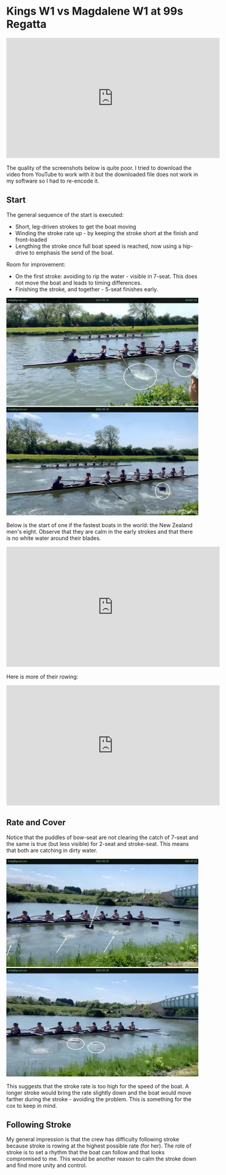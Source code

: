 
# Kings W1 vs Magdalene W1 at 99s Regatta

<iframe width="560" height="315" src="https://www.youtube.com/embed/t10nyDkkfPk" title="YouTube video player" frameborder="0" allow="accelerometer; autoplay; clipboard-write; encrypted-media; gyroscope; picture-in-picture; web-share" allowfullscreen></iframe>

The quality of the screenshots below is quite poor. I tried to download
the video from YouTube to work with it but the downloaded file does not
work in my software so I had to re-encode it.

## Start

The general sequence of the start is executed:

* Short, leg-driven strokes to get the boat moving
* Winding the stroke rate up - by keeping the stroke short at the finish
  and front-loaded
* Lengthing the stroke once full boat speed is reached, now using a
  hip-drive to emphasis the send of the boat.

Room for improvement:

* On the first stroke: avoiding to rip the water - visible in 7-seat.
  This does not move the boat and leads to timing differences.
* Finishing the stroke, and together - 5-seat finishes early.

![IMG_0673.JPG](IMG_0673.JPG)
![IMG_0674.JPG](IMG_0674.JPG)

Below is the start of one if the fastest boats in the world: the New
Zealand men's eight. Observe that they are calm in the early strokes and
that there is no white water around their blades.

<iframe width="560" height="315" src="https://www.youtube.com/embed/8QOQbYSGab4" title="YouTube video player" frameborder="0" allow="accelerometer; autoplay; clipboard-write; encrypted-media; gyroscope; picture-in-picture; web-share" allowfullscreen></iframe>

Here is more of their rowing:

<iframe width="560" height="315" src="https://www.youtube.com/embed/iRNv__txlXA" title="YouTube video player" frameborder="0" allow="accelerometer; autoplay; clipboard-write; encrypted-media; gyroscope; picture-in-picture; web-share" allowfullscreen></iframe>

## Rate and Cover

Notice that the puddles of bow-seat are not clearing the catch of 7-seat
and the same is true (but less visible) for 2-seat and stroke-seat. This
means that both are catching in dirty water. 

![IMG_0675.JPG](IMG_0675.JPG)
![IMG_0676.JPG](IMG_0676.JPG)

This suggests that the stroke rate is too high for the speed of the
boat. A longer stroke would bring the rate slightly down and the boat
would move farther during the stroke - avoiding the problem. This is
something for the cox to keep in mind.

## Following Stroke

My general impression is that the crew has difficulty following stroke
because stroke is rowing at the highest possible rate (for her). The
role of stroke is to set a rhythm that the boat can follow and that
looks compromised to me. This would be another reason to calm the stroke
down and find more unity and control.


